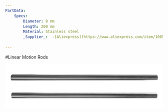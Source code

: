 ```yaml
---
PartData:
    Specs:
        Diameter: 8 mm
        Length: 200 mm
        Material: Stainless steel
        _Supplier_:  -[Aliexpress](https://www.aliexpress.com/item/1005003594895025.html)

---
```


#Linear Motion Rods


![](../../images/syringe-pump/Poles.jpg)

